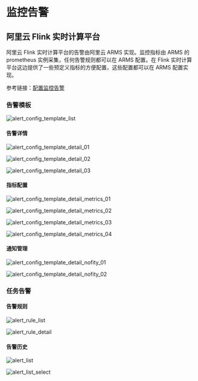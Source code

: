 # 监控告警

## 阿里云 Flink 实时计算平台

阿里云 Flink 实时计算平台的告警由阿里云 ARMS 实现。监控指标由 ARMS 的 prometheus 实例采集，任何告警规则都可以在 ARMS 配置。在 Flink 实时计算平台这边提供了一些预定义指标的方便配置，这些配置都可以在 ARMS 配置实现。

参考链接：[配置监控告警](https://help.aliyun.com/zh/flink/user-guide/configure-alert-rules?spm=a2cn1.deployment_alarm_rules.help.dexternal.a04f458a82ILXa)

### 告警模板

![alert_config_template_list](./image/alert_config_template_list.png)

#### 告警详情

![alert_config_template_detail_01](./image/alert_config_template_detail_01.png)

![alert_config_template_detail_02](./image/alert_config_template_detail_02.png)

![alert_config_template_detail_03](./image/alert_config_template_detail_03.png)

#### 指标配置

![alert_config_template_detail_metrics_01](./image/alert_config_template_detail_metrics_01.png)

![alert_config_template_detail_metrics_02](./image/alert_config_template_detail_metrics_02.png)

![alert_config_template_detail_metrics_03](./image/alert_config_template_detail_metrics_03.png)

![alert_config_template_detail_metrics_04](./image/alert_config_template_detail_metrics_04.png)

#### 通知管理

![alert_config_template_detail_nofity_01](./image/alert_config_template_detail_nofity_01.png)

![alert_config_template_detail_nofity_02](./image/alert_config_template_detail_nofity_02.png)

### 任务告警

#### 告警规则

![alert_rule_list](./image/alert_rule_list.png)

![alert_rule_detail](./image/alert_rule_detail.png)

#### 告警历史

![alert_list](./image/alert_list.png)

![alert_list_select](./image/alert_list_select.png)



